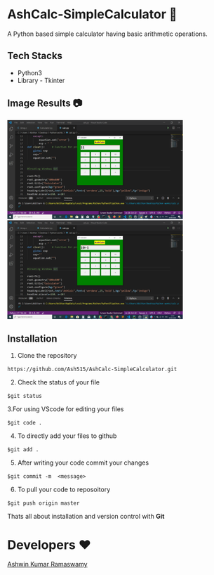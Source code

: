 # AshCalc-SimpleCalculator 📱
A Python based simple calculator having basic arithmetic operations. 

## Tech Stacks
- Python3
- Library - Tkinter

## Image Results 📷

<img src="Calcimages/calc2.png" width="400px">   <img src="Calcimages/Calc1.png" width="400px">

## Installation 
1. Clone the repository 
```
https://github.com/Ash515/AshCalc-SimpleCalculator.git
```
2. Check the status of your file 
```
$git status
```

3.For using VScode for editing your files 
```
$git code .
```
4. To directly add your files to github
```
$git add .
```
5. After writing your code commit your changes 
```
$git commit -m  <message>
```
6. To pull your code to reposoitory
```
$git push origin master
```
Thats all about installation and version control with **Git**

# Developers ❤
[Ashwin Kumar Ramaswamy](https://github.com/Ash515)

